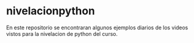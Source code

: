 # nivelacionpython

En este repositorio se encontraran algunos ejemplos diarios de los videos vistos para la nivelacion de python del curso.
